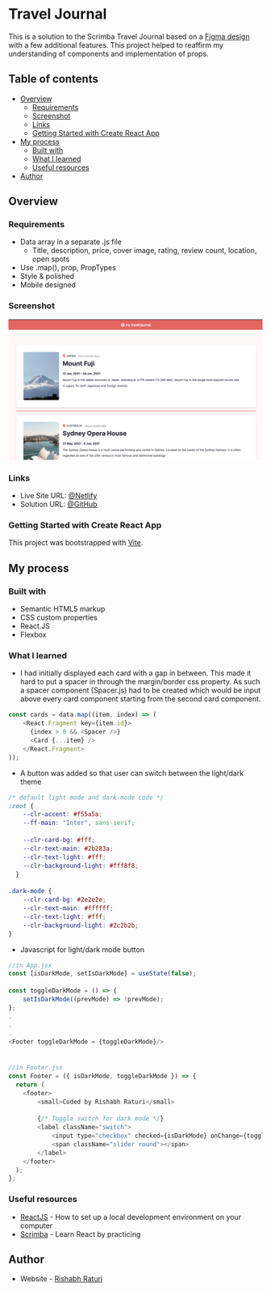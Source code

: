 # Travel Journal

This is a solution to the Scrimba Travel Journal based on a [Figma design](https://www.figma.com/file/qnAXFUo1iZm1EwIKYARJWp/Travel-Journal-(Copy)?node-id=2%3A27&mode=dev)  with a few additional features. This project helped to reaffirm my understanding of components and implementation of props.

## Table of contents

- [Overview](#overview)
  - [Requirements](#requirements)
  - [Screenshot](#screenshot)
  - [Links](#links)
  - [Getting Started with Create React App](#getting-started-with-create-react-app)
- [My process](#my-process)
  - [Built with](#built-with)
  - [What I learned](#what-i-learned)
  - [Useful resources](#useful-resources)
- [Author](#author)

## Overview

### Requirements

- Data array in a separate .js file
  - Title, description, price, cover image, rating, review count, location, open spots
- Use .map(), prop, PropTypes
- Style & polished
- Mobile designed 

### Screenshot

![screenshot](./public/screenshots/screenshot.png)

### Links

- Live Site URL: [@Netlify](https://stellar-melba-12896b.netlify.app/)
- Solution URL: [@GitHub](https://github.com/WAYD0S/react-travel-journal)

### Getting Started with Create React App

This project was bootstrapped with [Vite](https://github.com/vitejs/vite).

## My process

### Built with

- Semantic HTML5 markup
- CSS custom properties
- React.JS
- Flexbox

### What I learned

- I had initially displayed each card with a gap in between. This made it hard to put a spacer in through the margin/border css property. As such a spacer component (Spacer.js) had to be created which would be input above every card component starting from the second card component.

```js
const cards = data.map((item, index) => (
    <React.Fragment key={item.id}>
      {index > 0 && <Spacer />}
      <Card {...item} />
    </React.Fragment>
));
```

- A button was added so that user can switch between the light/dark theme

```css
/* default light mode and dark-mode code */
:root {
    --clr-accent: #f55a5a;
    --ff-main: "Inter", sans-serif;
    
    --clr-card-bg: #fff;
    --clr-text-main: #2b283a;
    --clr-text-light: #fff;
    --clr-background-light: #fff8f8;
  }
  
.dark-mode {
    --clr-card-bg: #2e2e2e;
    --clr-text-main: #ffffff;
    --clr-text-light: #fff;
    --clr-background-light: #2c2b2b;
}
```

- Javascript for light/dark mode button

```js 
//in App.jsx
const [isDarkMode, setIsDarkMode] = useState(false);

const toggleDarkMode = () => {
    setIsDarkMode((prevMode) => !prevMode);
};
.
.
.
<Footer toggleDarkMode = {toggleDarkMode}/>


//in Footer.jsx
const Footer = ({ isDarkMode, toggleDarkMode }) => {
  return (
    <footer>
        <small>Coded by Rishabh Raturi</small>

        {/* Toggle switch for dark mode */}
        <label className="switch">
            <input type="checkbox" checked={isDarkMode} onChange={toggleDarkMode} />
            <span className="slider round"></span>
        </label>
    </footer>
  );
};
```

### Useful resources

- [ReactJS](https://reactjs.org/tutorial/tutorial.html) - How to set up a local development environment on your computer
- [Scrimba](https://scrimba.com/learn/learnreact) - Learn React by practicing

## Author

- Website - [Rishabh Raturi](https://github.com/WAYD0S)
